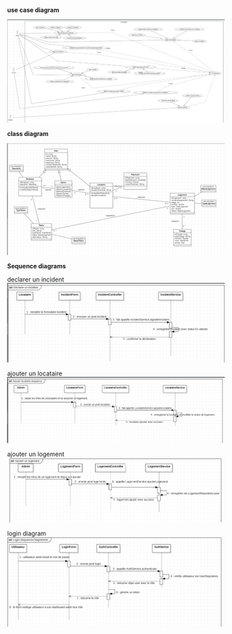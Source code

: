 
 **use case diagram**

![use case diagram](UML/img.png)

  **class diagram**
  
![class diagram](UML/img_1.png)


   **Sequence diagrams**

declarer un incident
![sequence diagram](UML/declarerIncident.png)

ajouter un locataire
![sequence diagram](UML/ajouterLocataire.png)

ajouter un logement
![sequence diagram](UML/ajouterLogement.png)

login diagram
![sequence diagram](UML/login.png)


